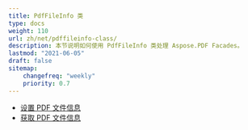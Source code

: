 ```yaml
---
title: PdfFileInfo 类
type: docs
weight: 110
url: zh/net/pdffileinfo-class/
description: 本节说明如何使用 PdfFileInfo 类处理 Aspose.PDF Facades。
lastmod: "2021-06-05"
draft: false
sitemap:
    changefreq: "weekly"
    priority: 0.7
---
```


- [设置 PDF 文件信息](/pdf/net/set-pdf-file-information/)
- [获取 PDF 文件信息](/pdf/net/get-pdf-file-information/)